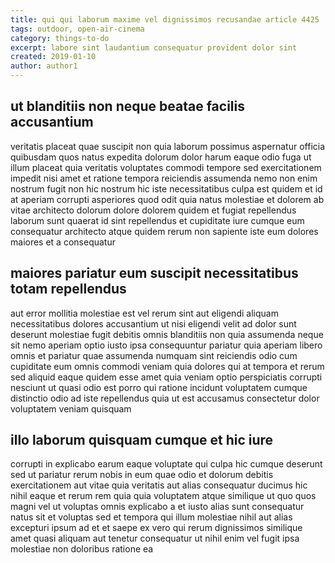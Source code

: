 ```yaml
---
title: qui qui laborum maxime vel dignissimos recusandae article 4425
tags: outdoor, open-air-cinema
category: things-to-do
excerpt: labore sint laudantium consequatur provident dolor sint
created: 2019-01-10
author: author1
---
```


## ut blanditiis non neque beatae facilis accusantium

veritatis placeat quae suscipit non quia laborum possimus aspernatur officia quibusdam quos natus expedita dolorum dolor harum eaque odio fuga ut illum placeat quia veritatis voluptates commodi tempore sed exercitationem impedit nisi amet et ratione tempora reiciendis assumenda nemo non enim nostrum fugit non hic nostrum hic iste necessitatibus culpa est quidem et id at aperiam corrupti asperiores quod odit quia natus molestiae et dolorem ab vitae architecto dolorum dolore dolorem quidem et fugiat repellendus laborum sunt quaerat id sint repellendus et cupiditate iure cumque eum consequatur architecto atque quidem rerum non sapiente iste eum dolores maiores et a consequatur

## maiores pariatur eum suscipit necessitatibus totam repellendus

aut error mollitia molestiae est vel rerum sint aut eligendi aliquam necessitatibus dolores accusantium ut nisi eligendi velit ad dolor sunt deserunt molestiae fugit debitis omnis blanditiis non quia assumenda neque sit nemo aperiam optio iusto ipsa consequuntur pariatur quia aperiam libero omnis et pariatur quae assumenda numquam sint reiciendis odio cum cupiditate eum omnis commodi veniam quia dolores qui at tempora et rerum sed aliquid eaque quidem esse amet quia veniam optio perspiciatis corrupti nesciunt ut quasi odio est porro qui ratione incidunt voluptatem cumque distinctio odio ad iste repellendus quia ut est accusamus consectetur dolor voluptatem veniam quisquam

## illo laborum quisquam cumque et hic iure

corrupti in explicabo earum eaque voluptate qui culpa hic cumque deserunt sed ut pariatur rerum nobis in eum quae odio et dolorum debitis exercitationem aut vitae quia veritatis aut alias consequatur ducimus hic nihil eaque et rerum rem quia quia voluptatem atque similique ut quo quos magni vel ut voluptas omnis explicabo a et iusto alias sunt consequatur natus sit et voluptas sed et tempora qui illum molestiae nihil aut alias excepturi ipsum ad et et saepe ex vero qui rerum dignissimos similique amet quasi aliquam aut tenetur consequatur ut nihil enim vel fugit ipsa molestiae non doloribus ratione ea
